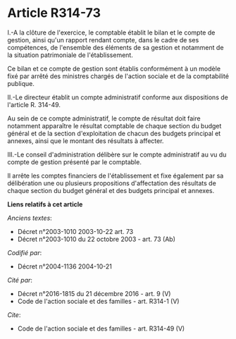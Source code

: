 # Article R314-73

I.-A la clôture de l'exercice, le comptable établit le bilan et le compte de gestion, ainsi qu'un rapport rendant compte,
dans le cadre de ses compétences, de l'ensemble des éléments de sa gestion et notamment de la situation patrimoniale de
l'établissement. 

Ce bilan et ce compte de gestion sont établis conformément à un modèle fixé par arrêté des ministres chargés de l'action
sociale et de la comptabilité publique. 

II.-Le directeur établit un compte administratif conforme aux dispositions de l'article R. 314-49. 

Au sein de ce compte administratif, le compte de résultat doit faire notamment apparaître le résultat comptable de chaque
section du budget général et de la section d'exploitation de chacun des budgets principal et annexes, ainsi que le montant
des résultats à affecter. 

III.-Le conseil d'administration délibère sur le compte administratif au vu du compte de gestion présenté par le comptable. 

Il arrête les comptes financiers de l'établissement et fixe également par sa délibération une ou plusieurs propositions
d'affectation des résultats de chaque section du budget général et des budgets principal et annexes.

**Liens relatifs à cet article**

_Anciens textes_:

  - Décret n°2003-1010 2003-10-22 art. 73
  - Décret n°2003-1010 du 22 octobre 2003 - art. 73 (Ab)

_Codifié par_:

  - Décret n°2004-1136 2004-10-21

_Cité par_:

  - Décret n°2016-1815 du 21 décembre 2016 - art. 9 (V)
  - Code de l'action sociale et des familles - art. R314-1 (V)

_Cite_:

  - Code de l'action sociale et des familles - art. R314-49 (V)
